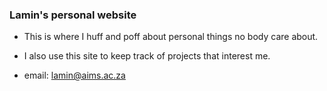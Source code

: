 ### Lamin's personal website


- This is where I huff and poff about personal things no body care about. 

- I also use this site to keep track of projects that interest me. 

- email: <lamin@aims.ac.za>
